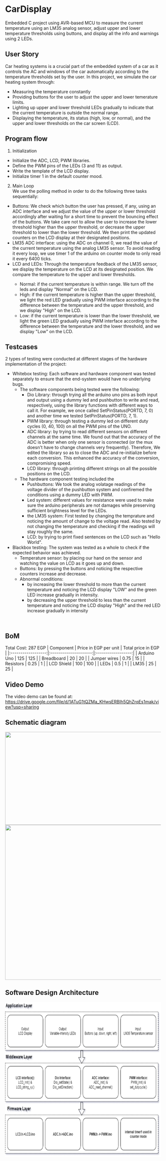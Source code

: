 # CarDisplay
Embedded C project using AVR-based MCU to measure the current temperature using an LM35 analog sensor, adjust upper and lower temperature thresholds using buttons, and display all the info and warnings using 2 LEDs.
## User Story
Car heating systems is a crucial part of the embedded system of a car as it controls the AC and windows of the car automatically according to the temperature thresholds set by the user. In this project, we simulate the car heating system through:
* Measuring the temperature constantly
* Providing buttons for the user to adjust the upper and lower temerature limits.
* Lighting up upper and lower threshold LEDs gradually to indicate that the current temperature is outside the normal range.
* Displaying the temperature, its status (high, low, or normal), and the upper and lower thresholds on the car screen (LCD).
## Program flow
1. Initialization<br>
* Initialize the ADC, LCD, PWM libraries.
* Define the PWM pins of the LEDs (3 and 11) as output. 
* Write the template of the LCD display.
* Initialize timer 1 in the default counter mood. 
2. Main Loop<br>
We use the polling method in order to do the following three tasks sequentially:
<ul>
<li> Buttons: We check which button the user has pressed, if any, using an ADC interface and we adjust the value of the upper or lower threshold accordingly after waiting for a short time to prevent the bouncing effect of the buttons. We take care not to allow the user to increase the lower threshold higher than the upper threshold, or decrease the upper threshold to lower than the lower threshold. We then print the updated counters on the LCD display at their designated positions.
</li>
<li>
LM35 ADC interface: using the ADC on channel 0, we read the value of the current temperature using the analog LM35 sensor. To avoid reading it every loop, we use timer 1 of the arduino on counter mode to only read it every 6400 ticks. 
</li>
<li> LCD and LEDs: Through the temperature feedback of the LM35 sensor, we display the temperature on the LCD at its designated position. We compare the temperature to the upper and lower thresholds. </li>
<ul>
<li>Normal: if the current temperature is within range. We turn off the leds and display "Normal" on the LCD.</li>
<li>High: if the current temperature is higher than the upper threshold, we light the red LED gradually using PWM interface according to the difference between the temperature and the upper threshold, and we display "High" on the LCD.</li>
<li>Low: if the current temperature is lower than the lower threshold, we light the green LED gradually using PWM interface according to the difference between the temperature and the lower threshold, and we display "Low" on the LCD.</li>
</ul>
</ul>

## Testcases
2 types of testing were conducted at different stages of the hardware implementation of the project:
<ul>
<li>
Whitebox testing: Each software and hardware component was tested separately to ensure that the end-system would have no underlying bugs.
<ul>
<li>
The software components being tested were the following:
<ul>
<li>Dio Library: through trying all the arduino uno pins as both input and output using a dummy led and pushbutton to write and read, respectively, using the library functions with different ways to call it. For example, we once called SetPinStatus(PORTD, 7, 0) and another time we tested SetPinStatus(PORTD, 7, 1).</li> 
<li>PWM library: through testing a dummy led on different duty cycles (0, 40, 100) on all the PWM pins of the UNO.</li>
<li>ADC library: by trying to read different sensors on different channels at the same time. We found out that the accuracy of the ADC is better when only one sensor is connected (or the mux doesn't have to change channels very frequently). Therefore, We edited the library so as to close the ADC and re-initialize before each conversion. This enhanced the accuracy of the conversion, compromising speed. </li> 
<li>LCD library: through printing different strings on all the possible positions on the LCD.</li>
</ul>
</li>
<li>
The hardware component testing included the 
<ul>
<li>Pushbuttons: We took the analog volatage readings of the voltage divider of the pushbutton system and confiremed the conditions using a dummy LED with PWM.</li> 
<li>Led system: different values for resistance were used to make sure the arduino peripherals are not damages while preserving sufficient brightness level for the LEDs.</li>
<li>the LM35 system: First tested by changing the temprature and noticing the amount of change to the voltage read. Also tested by not changing the temperature and checking if the readings will stay roughly the same.</li>
<li>LCD: by trying to print fixed sentences on the LCD such as "Hello World".</li>
</ul>
</li>
</ul>
</li>
<li>
Blackbox testing: The system was tested as a whole to check if the expected behavior was achieved.
<ul>
<li>
Temperature sensor: by placing our hand on the sensor and watching the value on LCD as it goes up and down.
</li>
<li>
Buttons: by pressing the buttons and noticing the respective counters increase and decrease.
</li>
<li>
Abnormal conditions: 
<ul><li>by increasing the lower threshold to more than the current temperature and noticing the LCD display "LOW" and the green LED increase gradually in intensity.</li>
<li>by decreasing the upper threshold to less than the current temperature and noticing the LCD display "High" and the red LED increase gradually in intensity</li></ul>
</li>
</ul>
</li>
</ul>
<br>

## BoM
Total Cost: 287 EGP
|      Component     | Price in EGP per unit | Total price in EGP |
|:------------------:|:---------------------:|:------------------:|
| Arduino Uno        |          125          |         125        |
| Breadboard         |           20          |         20         |
| Jumper wires       |          0.75         |         15         |
| Resistors          |          0.25         |          1         |
| LCD Shield         |           100         |          100       |
| LEDs               |          0.5          |          1         |
| LM35               |           25          |         25         |

## Video Demo
The video demo can be found at: https://drive.google.com/file/d/1ATuG1tQZMa_KHwsERBIh5QhZrqEs1mak/view?usp=sharing

## Schematic diagram
  <img align="center" width="900" height="300" src="/media/EmbeddedIrrigationFun.png">
  <img align="center" width="900" height="500" src="/media/Embedded Irrigation.jpg">
  
  
## Software Design Architecture
<img align="center" width="900" height="500" src="/media/layers.png">
